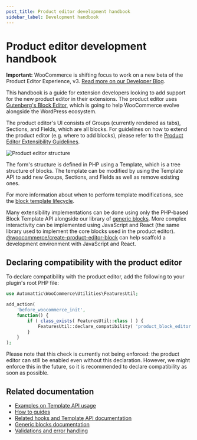 ```yaml
---
post_title: Product editor development handbook
sidebar_label: Development handbook
---
```


# Product editor development handbook

**Important:** WooCommerce is shifting focus to work on a new beta of the Product Editor Experience, v3. [Read more on our Developer Blog](https://developer.woocommerce.com/2024/11/06/whats-next-in-the-product-editor/).

This handbook is a guide for extension developers looking to add support for the new product editor in their extensions. The product editor uses [Gutenberg's Block Editor](https://github.com/WordPress/gutenberg/tree/trunk/packages/block-editor), which is going to help WooCommerce evolve alongside the WordPress ecosystem.

The product editor's UI consists of Groups (currently rendered as tabs), Sections, and Fields, which are all blocks. For guidelines on how to extend the product editor (e.g. where to add blocks), please refer to the [Product Editor Extensibility Guidelines](./product-editor-extensibility-guidelines.md).

![Product editor structure](https://developer.woocommerce.com/wp-content/uploads/sites/2/2023/09/groups-sections-fields.jpg)

The form's structure is defined in PHP using a Template, which is a tree structure of blocks. The template can be modified by using the Template API to add new Groups, Sections, and Fields as well as remove existing ones.

For more information about when to perform template modifications, see the [block template lifecycle](./block-template-lifecycle.md).

Many extensibility implementations can be done using only the PHP-based Block Template API alongside our library of [generic blocks](https://github.com/woocommerce/woocommerce/blob/trunk/packages/js/product-editor/src/blocks/generic/README.md). More complex interactivity can be implemented using JavaScript and React (the same library used to implement the core blocks used in the product editor). [@woocommerce/create-product-editor-block](https://github.com/woocommerce/woocommerce/blob/trunk/packages/js/create-product-editor-block/README.md) can help scaffold a development environment with JavaScript and React.

## Declaring compatibility with the product editor

To declare compatibility with the product editor, add the following to your plugin's root PHP file:

```php
use Automattic\WooCommerce\Utilities\FeaturesUtil;

add_action(
	'before_woocommerce_init',
	function() {
		if ( class_exists( FeaturesUtil::class ) ) {
			FeaturesUtil::declare_compatibility( 'product_block_editor', plugin_basename( __FILE__ ), true );
		}
	}
);
```

Please note that this check is currently not being enforced: the product editor can still be enabled even without this declaration. However, we might enforce this in the future, so it is recommended to declare compatibility as soon as possible.

## Related documentation

- [Examples on Template API usage](https://github.com/woocommerce/woocommerce/blob/trunk/plugins/woocommerce/src/Admin/Features/ProductBlockEditor/ProductTemplates/README.md/)
- [How to guides](https://github.com/woocommerce/woocommerce/blob/trunk/docs/product-editor-development/how-to-guides/README.md)
- [Related hooks and Template API documentation](https://github.com/woocommerce/woocommerce/blob/trunk/plugins/woocommerce/src/Admin/BlockTemplates/README.md)
- [Generic blocks documentation](https://github.com/woocommerce/woocommerce/blob/trunk/packages/js/product-editor/src/blocks/generic/README.md)
- [Validations and error handling](https://github.com/woocommerce/woocommerce/blob/trunk/packages/js/product-editor/src/contexts/validation-context/README.md)
